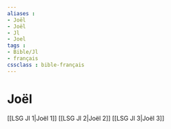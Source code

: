 ```yaml
---
aliases : 
- Joël
- Joël
- Jl
- Joel
tags : 
- Bible/Jl
- français
cssclass : bible-français
---
```


# Joël

[[LSG Jl 1|Joël 1]]
[[LSG Jl 2|Joël 2]]
[[LSG Jl 3|Joël 3]]
